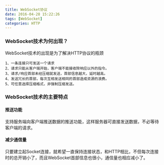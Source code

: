 ```yaml
---
title: WebSocket协议
date: 2016-04-28 15:22:26
tags: [WebSocket]
categories: HTTP
---
```

### WebSocket技术为何出现？
WebSocket技术的出现是为了解决HTTP协议的瓶颈
```
1、一条连接只可发送一个请求
2、请求只能从客户端开始，客户端不能接收除响应以外的指令。
3、请求/响应首部未经压缩就发送，首部信息越大，延时越高。
4、发送冗长的首部，每次互相发送相同的首部造成资源的浪费。
5、可任意选择压缩格式，非强制压缩发送。
```

### WebSocket技术的主要特点
#### 推送功能
支持服务端向客户端推送数据的推送功能，这样服务器可直接发送数据，不必等待客户端的请求。
#### 减少通信量
只要建立起Socket连接，就希望一直保持连接状态，和HTTP相比，不但每次连接时的总开销小了，而且WebSocket首部信息也很小，通信量也相应减小了。